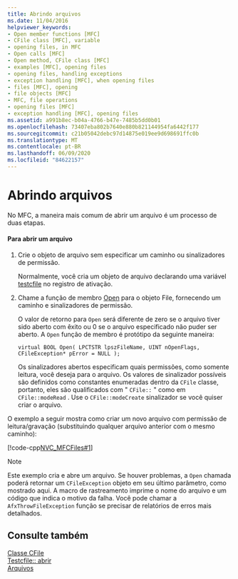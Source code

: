 ```yaml
---
title: Abrindo arquivos
ms.date: 11/04/2016
helpviewer_keywords:
- Open member functions [MFC]
- CFile class [MFC], variable
- opening files, in MFC
- Open calls [MFC]
- Open method, CFile class [MFC]
- examples [MFC], opening files
- opening files, handling exceptions
- exception handling [MFC], when opening files
- files [MFC], opening
- file objects [MFC]
- MFC, file operations
- opening files [MFC]
- exception handling [MFC], opening files
ms.assetid: a991b8ec-b04a-4766-b47e-7485b5dd0b01
ms.openlocfilehash: 73407eba802b7640e880b821144954fa6442f177
ms.sourcegitcommit: c21b05042debc97d14875e019ee9d698691ffc0b
ms.translationtype: MT
ms.contentlocale: pt-BR
ms.lasthandoff: 06/09/2020
ms.locfileid: "84622157"
---
```

# <a name="opening-files"></a>Abrindo arquivos

No MFC, a maneira mais comum de abrir um arquivo é um processo de duas etapas.

#### <a name="to-open-a-file"></a>Para abrir um arquivo

1. Crie o objeto de arquivo sem especificar um caminho ou sinalizadores de permissão.

   Normalmente, você cria um objeto de arquivo declarando uma variável [testcfile](reference/cfile-class.md) no registro de ativação.

1. Chame a função de membro [Open](reference/cfile-class.md#open) para o objeto File, fornecendo um caminho e sinalizadores de permissão.

   O valor de retorno para `Open` será diferente de zero se o arquivo tiver sido aberto com êxito ou 0 se o arquivo especificado não puder ser aberto. A `Open` função de membro é protótipo da seguinte maneira:

   `virtual BOOL Open( LPCTSTR lpszFileName, UINT nOpenFlags, CFileException* pError = NULL );`

   Os sinalizadores abertos especificam quais permissões, como somente leitura, você deseja para o arquivo. Os valores de sinalizador possíveis são definidos como constantes enumeradas dentro da `CFile` classe, portanto, eles são qualificados com " `CFile::` " como em `CFile::modeRead` . Use o `CFile::modeCreate` sinalizador se você quiser criar o arquivo.

O exemplo a seguir mostra como criar um novo arquivo com permissão de leitura/gravação (substituindo qualquer arquivo anterior com o mesmo caminho):

[!code-cpp[NVC_MFCFiles#1](../atl-mfc-shared/reference/codesnippet/cpp/opening-files_1.cpp)]

> [!NOTE]
> Este exemplo cria e abre um arquivo. Se houver problemas, a `Open` chamada poderá retornar um `CFileException` objeto em seu último parâmetro, como mostrado aqui. A macro de rastreamento imprime o nome do arquivo e um código que indica o motivo da falha. Você pode chamar a `AfxThrowFileException` função se precisar de relatórios de erros mais detalhados.

## <a name="see-also"></a>Consulte também

[Classe CFile](reference/cfile-class.md)<br/>
[Testcfile:: abrir](reference/cfile-class.md#open)<br/>
[Arquivos](files-in-mfc.md)
